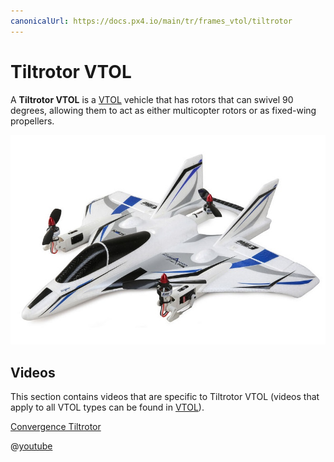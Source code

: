 ```yaml
---
canonicalUrl: https://docs.px4.io/main/tr/frames_vtol/tiltrotor
---
```


# Tiltrotor VTOL

A **Tiltrotor VTOL** is a [VTOL](../frames_vtol/README.md) vehicle that has rotors that can swivel 90 degrees, allowing them to act as either multicopter rotors or as fixed-wing propellers.

![Horizon Hobby E-flite Convergence](../../assets/airframes/vtol/eflite_convergence_pixfalcon/hero.jpg)


## Videos

This section contains videos that are specific to Tiltrotor VTOL (videos that apply to all VTOL types can be found in [VTOL](../frames_vtol/README.md)).

[Convergence Tiltrotor](../frames_vtol/vtol_tiltrotor_eflite_convergence_pixfalcon.md)

@[youtube](https://youtu.be/E61P2f2WPNU)
